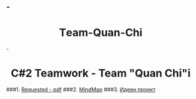 -<h1 align="center">Тeam-Quan-Chi</h1>
-<h1 align="center">C#2 Teamwork - Team "Quan Chi"i</h1>
---

###1. [Requested - pdf](https://github.com/tddold/Team-Quan-Chi-/blob/master/C-Sharp-Part-2-Team-Work-February-2015.pdf)
###2. [MindMap](https://github.com/tddold/Team-Quan-Chi-/blob/master/Team%20Quan%20Chi.pdf)
###3. [Идеен проект](https://github.com/tddold/Team-Quan-Chi-/blob/master/Proect.doc)
